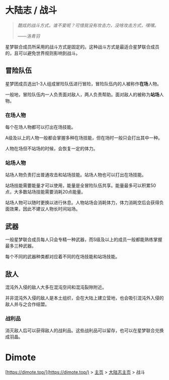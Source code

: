 # 大陆志 / 战斗

> *酷炫的战斗方式，谁不爱呢？可惜我没有攻击力，没啥攻击方式，嘿嘿。*
>
> ——*洛青羽*

星梦联合成员所采用的战斗方式是固定的。这种战斗方式是最适合星梦联合成员的，且可以避免世界规则影响到战斗。

## 冒险队伍

星梦团成员选出1-3人组成冒险队伍进行冒险，冒险队伍内的人被称作**在场**人物。

一般地，冒险队伍内一人负责面对敌人，两人负责帮助。面对敌人的被称为**站场**人物。

### 在场人物

每个在场人物都可以打出在场技能。

A级及以上的人物一般都会掌握多种在场技能，但在场时一般只会打出其中一种。

人物在场但不站场的时候，会恢复一定的体力。

### 站场人物

站场人物负责打出普通攻击和站场技能。站场人物也可以打出在场技能。

站场技能需要能量才可以使用，能量是全冒险队伍共享。能量最多可以积累50点，大多数站场技能需要消耗20点能量。

站场人物可以随时更换以进行休息。人物站场会消耗体力，体力消耗空后会获得负面效果，因此不建议人物长时间站场。

## 武器

一般星梦联合成员每人只会专精一种武器，而S级及以上的成员一般都能熟练掌握最多三种武器。

每个不同的武器种类都对应着不同的在场技能和站场技能。

## 敌人

混沌外入侵的敌人大多在混沌空间和混沌裂隙附近。

并非混沌外入侵的敌人是本土组织，会在大陆上建立营地，也会吸引混沌外入侵的敌人并与之合作结盟。

### 战利品

消灭敌人后可以获得敌人的战利品。这些战利品可以留存，也可以在星梦联合兑换成羽晶。

# Dimote

[https://dimote.top/](https://dimote.top/) > [主页](../../index.md) > [大陆志主页](index.md) > 战斗

